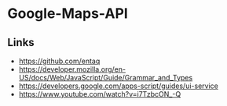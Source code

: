# Google-Maps-API

## Links

* https://github.com/entaq
* https://developer.mozilla.org/en-US/docs/Web/JavaScript/Guide/Grammar_and_Types
* https://developers.google.com/apps-script/guides/ui-service
* https://www.youtube.com/watch?v=i7TzbcON_-Q
